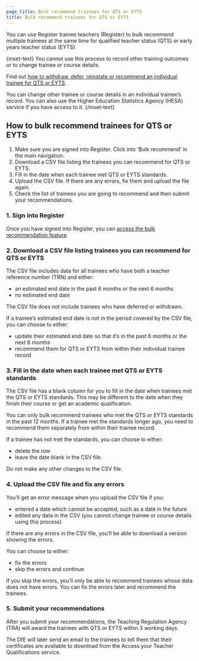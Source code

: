 ```yaml
---
page_title: Bulk recommend trainees for QTS or EYTS
title: Bulk recommend trainees for QTS or EYTS
---
```


You can use Register trainee teachers (Register) to bulk recommend multiple trainees at the same time for qualified teacher status (QTS) or early years teacher status (EYTS).

{inset-text}
You cannot use this process to record other training outcomes or to change trainee or course details.

Find out [how to withdraw, defer, reinstate or recommend an individual trainee for QTS or EYTS](/guidance/withdraw-defer-reinstate-or-recommend-a-trainee).

You can change other trainee or course details in an individual trainee’s record. You can also use the Higher Education Statistics Agency (HESA) service if you have access to it.
{/inset-text}

## How to bulk recommend trainees for QTS or EYTS

1. Make sure you are signed into Register. Click into ‘Bulk recommend’ in the main navigation.
2. Download a CSV file listing the trainees you can recommend for QTS or EYTS.
3. Fill in the date when each trainee met QTS or EYTS standards.
4. Upload the CSV file. If there are any errors, fix them and upload the file again.
5. Check the list of trainees you are going to recommend and then submit your recommendations.


### 1. Sign into Register

Once you have signed into Register, you can [access the bulk recommendation feature](/bulk-update/recommend/choose-who-to-recommend).

### 2. Download a CSV file listing trainees you can recommend for QTS or EYTS

The CSV file includes data for all trainees who have both a teacher reference number (TRN) and either:

- an estimated end date in the past 6 months or the next 6 months
- no estimated end date

The CSV file does not include trainees who have deferred or withdrawn.

If a trainee’s estimated end date is not in the period covered by the CSV file, you can choose to either:

- update their estimated end date so that it’s in the past 6 months or the next 6 months
- recommend them for QTS or EYTS from within their individual trainee record

### 3. Fill in the date when each trainee met QTS or EYTS standards

The CSV file has a blank column for you to fill in the date when trainees met the QTS or EYTS standards. This may be different to the date when they finish their course or get an academic qualification.

You can only bulk recommend trainees who met the QTS or EYTS standards in the past 12 months. If a trainee met the standards longer ago, you need to recommend them separately from within their trainee record.

If a trainee has not met the standards, you can choose to either:

- delete the row 
- leave the date blank in the CSV file.

Do not make any other changes to the CSV file.

### 4. Upload the CSV file and fix any errors

You’ll get an error message when you upload the CSV file if you:

- entered a date which cannot be accepted, such as a date in the future
- edited any data in the CSV (you cannot change trainee or course details using this process)

If there are any errors in the CSV file, you’ll be able to download a version showing the errors. 

You can choose to either:

- fix the errors 
- skip the errors and continue

If you skip the errors, you’ll only be able to recommend trainees whose data does not have errors. You can fix the
errors later and recommend the trainees.

### 5. Submit your recommendations

After you submit your recommendations, the Teaching Regulation Agency (TRA) will award the trainees with QTS or EYTS within 3 working days.

The DfE will later send an email to the trainees to tell them that their certificates are available to download from the Access your Teacher Qualifications service. 
